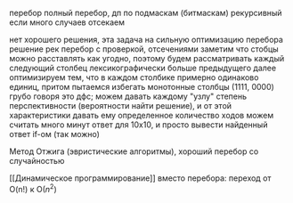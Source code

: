перебор
полный перебор, дп по подмаскам (битмаскам)
рекурсивный если много случаев отсекаем


нет хорошего решения, эта задача на сильную оптимизацию перебора
решение
рек перебор с проверкой, отсечениями
заметим что стобцы можно расставлять как угодно, поэтому будем рассматривать каждый следующий столбец лексикографически больше предыдущего
далее оптимизируем тем, что в каждом столбике примерно одинаково единиц, притом пытаемся избегать монотонные столбцы (1111, 0000)
грубо говоря это дфс; можем давать каждому "узлу" степень перспективности (вероятности найти решение), и от этой характеристики давать ему определенное количество ходов
можем считать много минут ответ для 10х10, и просто вывести найденный ответ if-ом (так можно)

Метод Отжига (эвристические алгоритмы), хороший перебор со случайностью

[[Динамическое программирование]] вместо перебора: переход от O(n!) к O($n^2$)